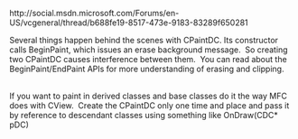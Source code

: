 <p>http://social.msdn.microsoft.com/Forums/en-US/vcgeneral/thread/b688fe19-8517-473e-9183-83289f650281&nbsp;</p><p> Several things happen behind the scenes with CPaintDC.&nbsp;Its constructor calls BeginPaint, which issues an erase background message.&nbsp; So creating two CPaintDC causes interference between them.&nbsp; You can read about the BeginPaint/EndPaint APIs for more understanding of erasing and clipping.</p><br />If you want to paint in derived classes and base classes do it the way MFC does with CView.&nbsp; Create the CPaintDC&nbsp;only one time and place and pass it by reference to descendant&nbsp;classes using something like OnDraw(CDC* pDC)